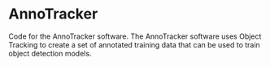 # AnnoTracker
Code for the AnnoTracker software. The AnnoTracker software uses Object Tracking to create a set of annotated training data that can be used to train object detection models.
